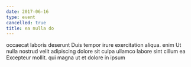 ```yaml
---
date: 2017-06-16
type: event
cancelled: true
title: ea nulla do
---
```

occaecat laboris deserunt Duis tempor irure exercitation aliqua. enim Ut nulla nostrud velit adipiscing dolore sit culpa ullamco labore sint cillum ea Excepteur mollit. qui magna ut et dolore in ipsum